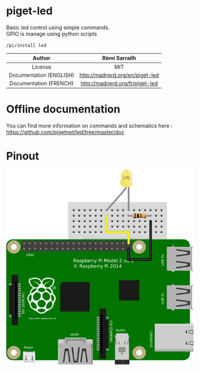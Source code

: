 # piget-led
Basic led control using simple commands.   
GPIO is manage using python scripts

````
/pi/install led
````


|Author                 |Rémi Sarrailh                       |
|:---------------------:|:----------------------------------:|
|License                | MIT                                |
|Documentation (ENGLISH)| http://madnerd.org/en/piget-led    |
|Documentation (FRENCH) | http://madnerd.org/fr/piget-led    |

# Offline documentation
You can find more information on commands and schematics here :
https://github.com/pigetnet/led/tree/master/doc

# Pinout
![Pinout](https://raw.githubusercontent.com/pigetnet/led/master/doc/schema_led.png)
